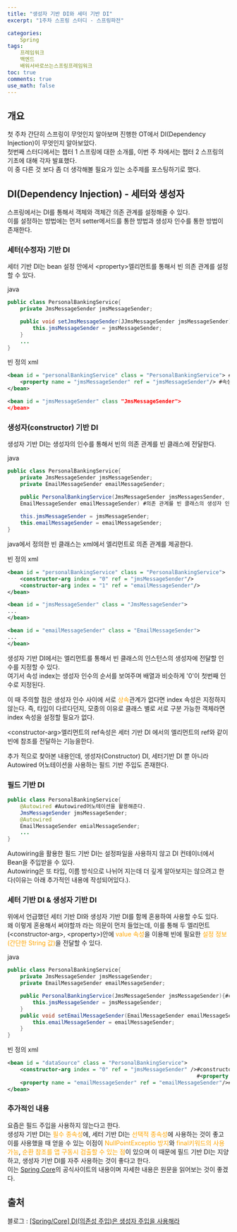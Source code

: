 ```yaml
---
title: "생성자 기반 DI와 세터 기반 DI"
excerpt: "1주차 스프링 스터디 - 스프링파전"

categories:
    Spring
tags:
    프레임워크
    백엔드
    배워서바로쓰는스프링프레임워크
toc: true
comments: true
use_math: false
---
```


## 개요  
첫 주차 간단히 스프링이 무엇인지 알아보며 진행한 OT에서 DI(Dependency Injection)이 무엇인지 알아보았다.  
첫번째 스터디에서는 챕터 1 스프링에 대한 소개를, 이번 주 차에서는 챕터 2 스프링의 기초에 대해 각자 발표했다.  
이 중 다른 것 보다 좀 더 생각해볼 필요가 있는 소주제를 포스팅하기로 했다.  
  
## DI(Dependency Injection) - 세터와 생성자
스프링에서는 DI를 통해서 객체와 객체간 의존 관계를 설정해줄 수 있다.  
이를 설정하는 방법에는 먼저 setter메서드를 통한 방법과 생성자 인수를 통한 방법이 존재한다.  

### 세터(수정자) 기반 DI  
세터 기반 DI는 bean 설정 안에서 \<property\>엘리먼트를 통해서 빈 의존 관계를 설정할 수 있다. 
  
java  
```java  
public class PersonalBankingService{
    private JmsMessageSender jmsMessageSender;

    public void setJmsMessageSender(JJmsMessageSender jmsMessageSender){ #setter
        this.jmsMessageSender = jmsMessageSender;
    }
    ...
}
```  
빈 정의 xml
```xml
<bean id = "personalBankingService" class = "PersonalBankingService"> #빈 정의
    <property name = "jmsMessageSender" ref = "jmsMessageSender"/> #속성과 참조 빈. ref 속성은 name 속성에 대응하는 (자바빈 스타일 세터 메서드/자바 내의 세터 메서드)에 전달
</bean>

<bean id = "jmsMessageSender" class "JmsMessageSender">
</bean>
```  

### 생성자(constructor) 기반 DI  
생성자 기반 DI는 생성자의 인수를 통해서 빈의 의존 관계를 빈 클래스에 전달한다.  

java
```java
public class PersonalBankingService{
    private JmsMessageSender jmsMessageSender;
    private EmailMessageSender emailMessageSender;

    public PersonalBankingService(JmsMessageSender jmsMessagesSender,
    EmailMessageSender emailMessageSender) #의존 관계를 빈 클래스의 생성자 인수로 입력한다.
    
    this.jmsMessageSender = jmsMessageSender;
    this.emailMessageSender = emailMessageSender;
}
```
java에서 정의한 빈 클래스는 xml에서 <constructor-arg> 엘리먼트로 의존 관계를 제공한다.  

빈 정의 xml
```xml  
<bean id = "personalBankingService" class = "PersonalBankingService">
    <constructor-arg index = "0" ref = "jmsMessageSender"/>
    <constructor-arg index = "1" ref = "emailMessageSender"/>
</bean>

<bean id = "jmsMessageSender" class = "JmsMessageSender">
...
</bean>

<bean id = "emailMessageSender" class = "EmailMessageSender">
...
</bean>
```
생성자 기반 DI에서는 <constructor-arg> 엘리먼트를 통해서 빈 클래스의 인스턴스의 생성자에 전달할 인수를 지정할 수 있다.  
여기서 속성 index는 생성자 인수의 순서를 보여주며 배열과 비슷하게 '0'이 첫번째 인수로 지정된다.  

이 때 주의할 점은 생성자 인수 사이에 서로 <span style = "color : orange">상속</span>관계가 없다면 index 속성은 지정하지 않는다. 즉, 타입이 다르다던지, 모종의 이유로 클래스 별로 서로 구분 가능한 객체라면 index 속성을 설정할 필요가 없다.  

\<constructor-arg>엘리먼트의 ref속성은 세터 기반 DI 에서의 <property> 엘리먼트의 ref와 같이 빈에 참조를 전달하는 기능을한다.  

추가 적으로 찾아본 내용인데, 생성자(Constructor) DI, 세터기반 DI 뿐 아니라 Autowired 어노테이션을 사용하는 필드 기반 주입도 존재한다.  

### 필드 기반 DI  
  
```java
public class PersonalBankingService{
    @Autowired #Autowired어노테이션을 활용해준다.
    JmsMessageSender jmsMessageSender;
    @Autowired
    EmailMessageSender emialMessageSender;
    ...
}  
```
Autowiring을 활용한 필드 기반 DI는 설정파일을 사용하지 않고 DI 컨테이너에서 Bean을 주입받을 수 있다.  
Autowiring은 또 타입, 이름 방식으로 나뉘어 지는데 더 깊게 알아보지는 않으려고 한다(이유는 아래 추가적인 내용에 작성되어있다.).  

### 세터 기반 DI & 생성자 기반 DI  
위에서 언급했던 세터 기반 DI와 생성자 기반 DI를 함께 혼용하여 사용할 수도 있다.  
왜 이렇게 혼용해서 써야할까 라는 의문이 먼저 들었는데, 이를 통해 두 엘리먼트(\<constructor-arg>, \<property>)안에 <span style = "color : orange">value 속성</span>을 이용해 빈에 필요한 <span style = "color : orange">설정 정보(간단한 String 값)</span>을 전달할 수 있다.  

java  
```java
public class PersonalBankingService{
    private JmsMessageSender jmsMessageSender;
    private EmailMessageSender emailMessageSender;

    public PersonalBankingService(JmsMessageSender jmsMessageSender){#constructor
        this.jmsMessageSender = jmsMessageSender;
    }
    public void setEmailMessageSender(EmailMessageSender emailMessageSender){#setter
        this.emailMessageSender = emailMessageSender;
    }
}
```  

빈 정의 xml  

```xml  
<bean id = "dataSource" class = "PersonalBankingService">
    <constructor-arg index = "0" ref = "jmsMessageSender" />#constructor, value 속성을 추가해 원하는 설정값을 넘길 수 있다.  
                                                            #<property name = "host" value = "smtp.gmail.com">
    <property name = "emailMessageSender" ref = "emailMessageSender"/>#setter
</bean>
```  

### 추가적인 내용  
요즘은 필드 주입을 사용하지 않는다고 한다.  
생성자 기반 DI는 <span style = "color : orange">필수 종속성</span>에, 세터 기반 DI는 <span style = "color : orange">선택적 종속성</span>에 사용하는 것이 좋고  
이를 사용했을 때 얻을 수 있는 이점이 <span style = "color : orange">NullPointExceptio 방지</span>와 <span style = "color : orange">final키워드의 사용 가능</span>, <span style = "color : orange">순환 참조를 앱 구동시 검출할 수 있는 점</span>이 있으며 이 때문에 필드 기반 DI는 지양하고, 생성자 기반 DI를 자주 사용하는 것이 좋다고 한다.  
이는 [Spring Core](https://docs.spring.io/spring/docs/current/spring-framework-reference/core.html#beans-beanfactory)의 공식사이트의 내용이며 자세한 내용은 원문을 읽어보는 것이 좋겠다.

## 출처  
블로그 : [[Spring/Core] DI(의존성 주입)은 생성자 주입을 사용해라](https://lee1535.tistory.com/117)
